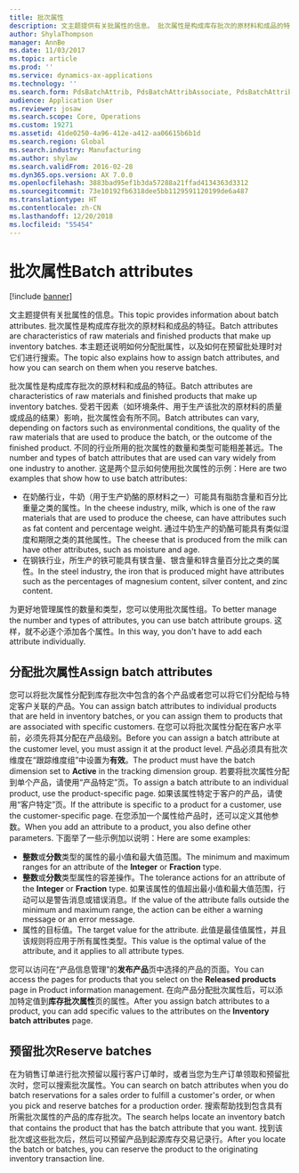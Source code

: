 ```yaml
---
title: 批次属性
description: 文主题提供有关批属性的信息。 批次属性是构成库存批次的原材料和成品的特征。 本主题还说明如何分配批属性，以及如何在预留批处理时对它们进行搜索。
author: ShylaThompson
manager: AnnBe
ms.date: 11/03/2017
ms.topic: article
ms.prod: ''
ms.service: dynamics-ax-applications
ms.technology: ''
ms.search.form: PdsBatchAttrib, PdsBatchAttribAssociate, PdsBatchAttribByAttribGroup, PdsBatchAttribByItem, PdsBatchAttribByitemCustomer, PdsBatchAttribGroup
audience: Application User
ms.reviewer: josaw
ms.search.scope: Core, Operations
ms.custom: 19271
ms.assetid: 41de0250-4a96-412e-a412-aa06615b6b1d
ms.search.region: Global
ms.search.industry: Manufacturing
ms.author: shylaw
ms.search.validFrom: 2016-02-28
ms.dyn365.ops.version: AX 7.0.0
ms.openlocfilehash: 3883bad95ef1b3da57288a21ffad4134363d3312
ms.sourcegitcommit: 73e10192fb6318dee5bb1129591120199de6a487
ms.translationtype: HT
ms.contentlocale: zh-CN
ms.lasthandoff: 12/20/2018
ms.locfileid: "55454"
---
```

# <a name="batch-attributes"></a><span data-ttu-id="4dd05-105">批次属性</span><span class="sxs-lookup"><span data-stu-id="4dd05-105">Batch attributes</span></span>

[!include [banner](../includes/banner.md)]

<span data-ttu-id="4dd05-106">文主题提供有关批属性的信息。</span><span class="sxs-lookup"><span data-stu-id="4dd05-106">This topic provides information about batch attributes.</span></span> <span data-ttu-id="4dd05-107">批次属性是构成库存批次的原材料和成品的特征。</span><span class="sxs-lookup"><span data-stu-id="4dd05-107">Batch attributes are characteristics of raw materials and finished products that make up inventory batches.</span></span> <span data-ttu-id="4dd05-108">本主题还说明如何分配批属性，以及如何在预留批处理时对它们进行搜索。</span><span class="sxs-lookup"><span data-stu-id="4dd05-108">The topic also explains how to assign batch attributes, and how you can search on them when you reserve batches.</span></span>

<span data-ttu-id="4dd05-109">批次属性是构成库存批次的原材料和成品的特征。</span><span class="sxs-lookup"><span data-stu-id="4dd05-109">Batch attributes are characteristics of raw materials and finished products that make up inventory batches.</span></span> <span data-ttu-id="4dd05-110">受若干因素（如环境条件、用于生产该批次的原材料的质量或成品的结果）影响，批次属性会有所不同。</span><span class="sxs-lookup"><span data-stu-id="4dd05-110">Batch attributes can vary, depending on factors such as environmental conditions, the quality of the raw materials that are used to produce the batch, or the outcome of the finished product.</span></span> <span data-ttu-id="4dd05-111">不同的行业所用的批次属性的数量和类型可能相差甚远。</span><span class="sxs-lookup"><span data-stu-id="4dd05-111">The number and types of batch attributes that are used can vary widely from one industry to another.</span></span> <span data-ttu-id="4dd05-112">这是两个显示如何使用批次属性的示例：</span><span class="sxs-lookup"><span data-stu-id="4dd05-112">Here are two examples that show how to use batch attributes:</span></span>

-   <span data-ttu-id="4dd05-113">在奶酪行业，牛奶（用于生产奶酪的原材料之一）可能具有脂肪含量和百分比重量之类的属性。</span><span class="sxs-lookup"><span data-stu-id="4dd05-113">In the cheese industry, milk, which is one of the raw materials that are used to produce the cheese, can have attributes such as fat content and percentage weight.</span></span> <span data-ttu-id="4dd05-114">通过牛奶生产的奶酪可能具有类似湿度和期限之类的其他属性。</span><span class="sxs-lookup"><span data-stu-id="4dd05-114">The cheese that is produced from the milk can have other attributes, such as moisture and age.</span></span>
-   <span data-ttu-id="4dd05-115">在钢铁行业，所生产的铁可能具有镁含量、银含量和锌含量百分比之类的属性。</span><span class="sxs-lookup"><span data-stu-id="4dd05-115">In the steel industry, the iron that is produced might have attributes such as the percentages of magnesium content, silver content, and zinc content.</span></span>

<span data-ttu-id="4dd05-116">为更好地管理属性的数量和类型，您可以使用批次属性组。</span><span class="sxs-lookup"><span data-stu-id="4dd05-116">To better manage the number and types of attributes, you can use batch attribute groups.</span></span> <span data-ttu-id="4dd05-117">这样，就不必逐个添加各个属性。</span><span class="sxs-lookup"><span data-stu-id="4dd05-117">In this way, you don't have to add each attribute individually.</span></span>

## <a name="assign-batch-attributes"></a><span data-ttu-id="4dd05-118">分配批次属性</span><span class="sxs-lookup"><span data-stu-id="4dd05-118">Assign batch attributes</span></span>
<span data-ttu-id="4dd05-119">您可以将批次属性分配到库存批次中包含的各个产品或者您可以将它们分配给与特定客户关联的产品。</span><span class="sxs-lookup"><span data-stu-id="4dd05-119">You can assign batch attributes to individual products that are held in inventory batches, or you can assign them to products that are associated with specific customers.</span></span> <span data-ttu-id="4dd05-120">在您可以将批次属性分配在客户水平前，必须先将其分配在产品级别。</span><span class="sxs-lookup"><span data-stu-id="4dd05-120">Before you can assign a batch attribute at the customer level, you must assign it at the product level.</span></span> <span data-ttu-id="4dd05-121">产品必须具有批次维度在“跟踪维度组”中设置为**有效**。</span><span class="sxs-lookup"><span data-stu-id="4dd05-121">The product must have the batch dimension set to **Active** in the tracking dimension group.</span></span> <span data-ttu-id="4dd05-122">若要将批次属性分配到单个产品，请使用“产品特定”页。</span><span class="sxs-lookup"><span data-stu-id="4dd05-122">To assign a batch attribute to an individual product, use the product-specific page.</span></span> <span data-ttu-id="4dd05-123">如果该属性特定于客户的产品，请使用“客户特定”页。</span><span class="sxs-lookup"><span data-stu-id="4dd05-123">If the attribute is specific to a product for a customer, use the customer-specific page.</span></span> <span data-ttu-id="4dd05-124">在您添加一个属性给产品时，还可以定义其他参数。</span><span class="sxs-lookup"><span data-stu-id="4dd05-124">When you add an attribute to a product, you also define other parameters.</span></span> <span data-ttu-id="4dd05-125">下面举了一些示例加以说明：</span><span class="sxs-lookup"><span data-stu-id="4dd05-125">Here are some examples:</span></span>

-   <span data-ttu-id="4dd05-126">**整数**或**分数**类型的属性的最小值和最大值范围。</span><span class="sxs-lookup"><span data-stu-id="4dd05-126">The minimum and maximum ranges for an attribute of the **Integer** or **Fraction** type.</span></span>
-   <span data-ttu-id="4dd05-127">**整数**或**分数**类型属性的容差操作。</span><span class="sxs-lookup"><span data-stu-id="4dd05-127">The tolerance actions for an attribute of the **Integer** or **Fraction** type.</span></span> <span data-ttu-id="4dd05-128">如果该属性的值超出最小值和最大值范围，行动可以是警告消息或错误消息。</span><span class="sxs-lookup"><span data-stu-id="4dd05-128">If the value of the attribute falls outside the minimum and maximum range, the action can be either a warning message or an error message.</span></span>
-   <span data-ttu-id="4dd05-129">属性的目标值。</span><span class="sxs-lookup"><span data-stu-id="4dd05-129">The target value for the attribute.</span></span> <span data-ttu-id="4dd05-130">此值是最佳值属性，并且该规则将应用于所有属性类型。</span><span class="sxs-lookup"><span data-stu-id="4dd05-130">This value is the optimal value of the attribute, and it applies to all attribute types.</span></span>

<span data-ttu-id="4dd05-131">您可以访问在“产品信息管理”的**发布产品**页中选择的产品的页面。</span><span class="sxs-lookup"><span data-stu-id="4dd05-131">You can access the pages for products that you select on the **Released products** page in Product information management.</span></span> <span data-ttu-id="4dd05-132">在向产品分配批次属性后，可以添加特定值到**库存批次属性**页的属性。</span><span class="sxs-lookup"><span data-stu-id="4dd05-132">After you assign batch attributes to a product, you can add specific values to the attributes on the **Inventory batch attributes** page.</span></span>

## <a name="reserve-batches"></a><span data-ttu-id="4dd05-133">预留批次</span><span class="sxs-lookup"><span data-stu-id="4dd05-133">Reserve batches</span></span>
<span data-ttu-id="4dd05-134">在为销售订单进行批次预留以履行客户订单时，或者当您为生产订单领取和预留批次时，您可以搜索批次属性。</span><span class="sxs-lookup"><span data-stu-id="4dd05-134">You can search on batch attributes when you do batch reservations for a sales order to fulfill a customer's order, or when you pick and reserve batches for a production order.</span></span> <span data-ttu-id="4dd05-135">搜索帮助找到包含具有所需批次属性的产品的库存批次。</span><span class="sxs-lookup"><span data-stu-id="4dd05-135">The search helps locate an inventory batch that contains the product that has the batch attribute that you want.</span></span> <span data-ttu-id="4dd05-136">找到该批次或这些批次后，然后可以预留产品到起源库存交易记录行。</span><span class="sxs-lookup"><span data-stu-id="4dd05-136">After you locate the batch or batches, you can reserve the product to the originating inventory transaction line.</span></span>




